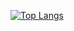 [![Top Langs](https://github-readme-stats.vercel.app/api/top-langs/?username=yoganlava&theme=cobalt&hide=css&exclude_repo=RailsTrello&langs_count=8&layout=compact)](https://github.com/anuraghazra/github-readme-stats)

